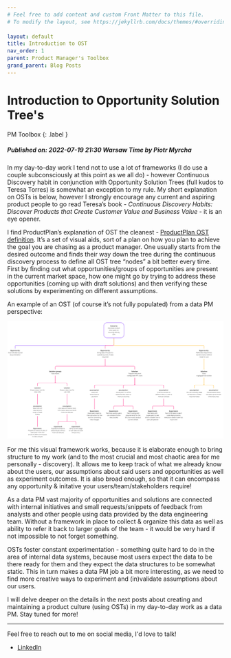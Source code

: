 ```yaml
---
# Feel free to add content and custom Front Matter to this file.
# To modify the layout, see https://jekyllrb.com/docs/themes/#overriding-theme-defaults

layout: default
title: Introduction to OST
nav_order: 1
parent: Product Manager's Toolbox
grand_parent: Blog Posts
---
```

# Introduction to Opportunity Solution Tree's

PM Toolbox
{: .label }

##### Published on: 2022-07-19 21:30 Warsaw Time by Piotr Myrcha

In my day-to-day work I tend not to use a lot of frameworks (I do use a couple subconsciously at this point as we all do) - however Continuous Discovery habit in conjunction with Opportunity Solution Trees (full kudos to Teresa Torres) is somewhat an exception to my rule. My short explanation on OSTs is below, however I strongly encourage any current and aspiring product people to go read Teresa’s book - _Continuous Discovery Habits: Discover Products that Create Customer Value and Business Value_ - it is an eye opener.

I find ProductPlan’s explanation of OST the cleanest - [ProductPlan OST definition](https://www.productplan.com/glossary/opportunity-solution-tree/). It’s a set of visual aids, sort of a plan on how you plan to achieve the goal you are chasing as a product manager. One usually starts from the desired outcome and finds their way down the tree during the continuous discovery process to define all OST tree “nodes” a bit better every time. First by finding out what opportunities/groups of opportunities are present in the current market space, how one might go by trying to address these opportunities (coming up with draft solutions) and then verifying these solutions by experimenting on different assumptions.

An example of an OST (of course it’s not fully populated) from a data PM perspective:

[![OST Example for Data PMs](/assets/chrome_2022-07-19_17-36-06.png)](/assets/chrome_2022-07-19_17-36-06.png)

For me this visual framework works, because it is elaborate enough to bring structure to my work (and to the most crucial and most chaotic area for me personally - discovery). It allows me to keep track of what we already know about the users, our assumptions about said users and opportunities as well as experiment outcomes. It is also broad enough, so that it can encompass any opportunity & initative your users/team/stakeholders require!

As a data PM vast majority of opportunities and solutions are connected with internal initiatives and small requests/snippets of feedback from analysts and other people using data provided by the data engineering team. Without a framework in place to collect & organize this data as well as ability to refer it back to larger goals of the team - it would be very hard if not impossible to not forget something. 

OSTs foster constant experimentation - something quite hard to do in the area of internal data systems, because most users expect the data to be there ready for them and they expect the data structures to be somewhat static. This in turn makes a data PM job a bit more interesting, as we need to find more creative ways to experiment and (in)validate assumptions about our users.

I will delve deeper on the details in the next posts about creating and maintaining a product culture (using OSTs) in my day-to-day work as a data PM. Stay tuned for more!

---

Feel free to reach out to me on social media, I'd love to talk!  
- [LinkedIn](https://www.linkedin.com/in/piotrmyrcha/)